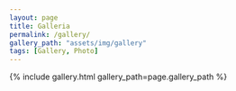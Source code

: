 ```yaml
---
layout: page
title: Galleria
permalink: /gallery/
gallery_path: "assets/img/gallery"
tags: [Gallery, Photo]
---
```


{% include gallery.html gallery_path=page.gallery_path %}